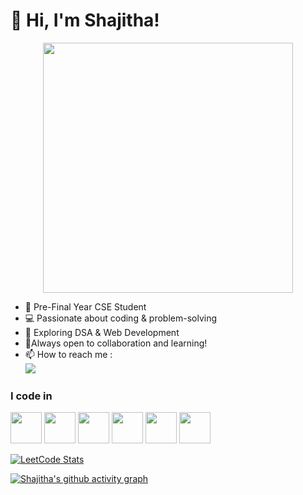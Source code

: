 # 👋 Hi, I'm Shajitha! 

<div id="header" align="center">
  <img src="https://user-images.githubusercontent.com/74038190/271839927-f5d2d866-d25c-4873-8d82-425d2c62fc2e.gif" width="400"/>
</div>

- 🚀 Pre-Final Year CSE Student
- 💻 Passionate about coding & problem-solving
- 📌 Exploring DSA & Web Development 
- 🚀Always open to collaboration and learning!
- 📫 How to reach me :
<br />[<img src="https://img.shields.io/badge/LinkedIn-0077B5?style=for-the-badge&logo=linkedin&logoColor=white" />](https://www.linkedin.com/in/shajitha-s-6b039725a/)

### I code in
<img height="50" width="50" src="https://img.icons8.com/color/48/000000/python.png" /> <img height="50" width="50" src="https://img.icons8.com/color/48/000000/c-programming.png" /> <img height="50" width="50" src="https://img.icons8.com/color/48/000000/java-coffee-cup-logo.png" /> <img height="50" width="50" src="https://img.icons8.com/color/48/000000/html-5.png" /> <img height="50" width="50" src="https://img.icons8.com/color/48/000000/css3.png" /> <img height="50" width="50" src="https://img.icons8.com/color/48/000000/javascript.png"/>

[![LeetCode Stats](https://leetcard.jacoblin.cool/Shajitha_S?theme=dark&font=Coda&ext=heatmap)](https://leetcode.com/Shajitha_S)

[![Shajitha's github activity graph](https://github-readme-activity-graph.vercel.app/graph?username=ShajithaS&bg_color=000000&color=ffffff&line=4c9e6c&point=403d3d&area=true&hide_border=true)](https://github.com/ashutosh00710/github-readme-activity-graph)
